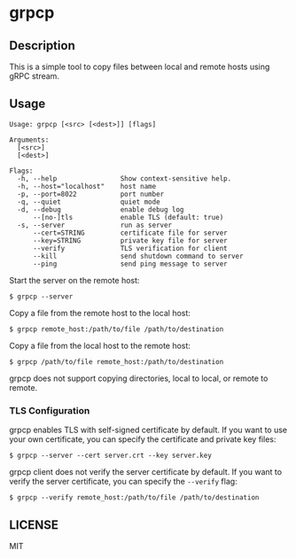 # grpcp

## Description

This is a simple tool to copy files between local and remote hosts using gRPC stream.

## Usage

```
Usage: grpcp [<src> [<dest>]] [flags]

Arguments:
  [<src>]
  [<dest>]

Flags:
  -h, --help                Show context-sensitive help.
  -h, --host="localhost"    host name
  -p, --port=8022           port number
  -q, --quiet               quiet mode
  -d, --debug               enable debug log
      --[no-]tls            enable TLS (default: true)
  -s, --server              run as server
      --cert=STRING         certificate file for server
      --key=STRING          private key file for server
      --verify              TLS verification for client
      --kill                send shutdown command to server
      --ping                send ping message to server
```

Start the server on the remote host:
```console
$ grpcp --server
```

Copy a file from the remote host to the local host:
```console
$ grpcp remote_host:/path/to/file /path/to/destination
```

Copy a file from the local host to the remote host:
```console
$ grpcp /path/to/file remote_host:/path/to/destination
```

grpcp does not support copying directories, local to local, or remote to remote.

### TLS Configuration

grpcp enables TLS with self-signed certificate by default. If you want to use your own certificate, you can specify the certificate and private key files:
```console
$ grpcp --server --cert server.crt --key server.key
```

grpcp client does not verify the server certificate by default. If you want to verify the server certificate, you can specify the `--verify` flag:
```console
$ grpcp --verify remote_host:/path/to/file /path/to/destination
```

## LICENSE

MIT
